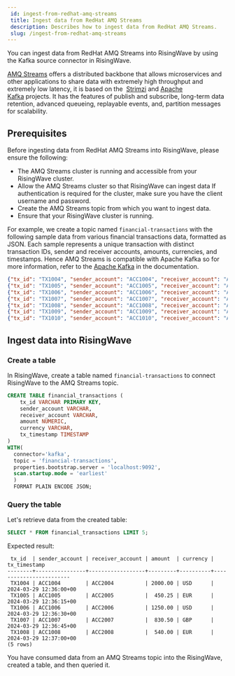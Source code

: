 ```yaml
---
 id: ingest-from-redhat-amq-streams
 title: Ingest data from RedHat AMQ Streams
 description: Describes how to ingest data from RedHat AMQ Streams.
 slug: /ingest-from-redhat-amq-streams
---
```

<head>
  <link rel="canonical" href="https://docs.risingwave.com/docs/current/ingest-from-redhat-amq-streams/" />
</head>

You can ingest data from RedHat AMQ Streams into RisingWave by using the Kafka source connector in RisingWave.

 [AMQ Streams](https://developers.redhat.com/products/amq/overview) offers a distributed backbone that allows microservices and other applications to share data with extremely high throughput and extremely low latency, it is based on the  [Strimzi](http://strimzi.io/) and [Apache Kafka](http://kafka.apache.org/) projects. It has the features of publish and subscribe, long-term data retention, advanced queueing, replayable events, and, partition messages for scalability.

## Prerequisites[](https://docs.risingwave.com/docs/current/ingest-from-nats/#prerequisites)

Before ingesting data from RedHat AMQ Streams into RisingWave, please ensure the following:

- The AMQ Streams cluster is running and accessible from your RisingWave cluster.
- Allow the AMQ Streams cluster so that RisingWave can ingest data If authentication is required for the cluster, make sure you have the client username and password.
- Create the AMQ Streams topic from which you want to ingest data.
- Ensure that your RisingWave cluster is running.

For example, we create a topic named `financial-transactions` with the following sample data from various  financial transactions data, formatted as JSON. Each sample represents a unique transaction with distinct transaction IDs, sender and receiver accounts, amounts, currencies, and timestamps.  Hence AMQ Streams is compatible with Apache Kafka so for more information, refer to the [Apache Kafka](https://docs.risingwave.com/docs/current/ingest-from-kafka/) in the documentation.

```json
{"tx_id": "TX1004", "sender_account": "ACC1004", "receiver_account": "ACC2004", "amount": 2000.00, "currency": "USD", "tx_timestamp": "2024-03-29T12:36:00Z"}
{"tx_id": "TX1005", "sender_account": "ACC1005", "receiver_account": "ACC2005", "amount": 450.25, "currency": "EUR", "tx_timestamp": "2024-03-29T12:36:15Z"}
{"tx_id": "TX1006", "sender_account": "ACC1006", "receiver_account": "ACC2006", "amount": 1250.00, "currency": "USD", "tx_timestamp": "2024-03-29T12:36:30Z"}
{"tx_id": "TX1007", "sender_account": "ACC1007", "receiver_account": "ACC2007", "amount": 830.50, "currency": "GBP", "tx_timestamp": "2024-03-29T12:36:45Z"}
{"tx_id": "TX1008", "sender_account": "ACC1008", "receiver_account": "ACC2008", "amount": 540.00, "currency": "EUR", "tx_timestamp": "2024-03-29T12:37:00Z"}
{"tx_id": "TX1009", "sender_account": "ACC1009", "receiver_account": "ACC2009", "amount": 975.75, "currency": "GBP", "tx_timestamp": "2024-03-29T12:37:15Z"}
{"tx_id": "TX1010", "sender_account": "ACC1010", "receiver_account": "ACC2010", "amount": 1600.00, "currency": "USD", "tx_timestamp": "2024-03-29T12:37:30Z"}
```

## **Ingest data into RisingWave**

### **Create a table**

In RisingWave, create a table named `financial-transactions` to connect RisingWave to the AMQ Streams topic.

```sql
CREATE TABLE financial_transactions (
    tx_id VARCHAR PRIMARY KEY,
    sender_account VARCHAR,
    receiver_account VARCHAR,
    amount NUMERIC,
    currency VARCHAR,
    tx_timestamp TIMESTAMP
)
WITH(
  connector='kafka', 
  topic = 'financial-transactions', 
  properties.bootstrap.server = 'localhost:9092',
  scan.startup.mode = 'earliest'
  ) 
  FORMAT PLAIN ENCODE JSON;
```

### Query the table

Let's retrieve data from the created table:

```sql
SELECT * FROM financial_transactions LIMIT 5;
```

Expected result:

```
 tx_id  | sender_account | receiver_account | amount  | currency |      tx_timestamp      
--------+----------------+------------------+---------+----------+------------------------
 TX1004 | ACC1004        | ACC2004          | 2000.00 | USD      | 2024-03-29 12:36:00+00
 TX1005 | ACC1005        | ACC2005          |  450.25 | EUR      | 2024-03-29 12:36:15+00
 TX1006 | ACC1006        | ACC2006          | 1250.00 | USD      | 2024-03-29 12:36:30+00
 TX1007 | ACC1007        | ACC2007          |  830.50 | GBP      | 2024-03-29 12:36:45+00
 TX1008 | ACC1008        | ACC2008          |  540.00 | EUR      | 2024-03-29 12:37:00+00
(5 rows)
```

You have consumed data from an AMQ Streams topic into the RisingWave, created a table, and then queried it.

